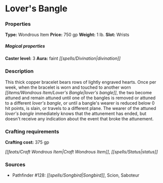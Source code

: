 ﻿---
Title: "Lover's Bangle"
Type: "Wondrous Item"
Price: "750 gp"
Weight: "1 lb."
Slot: "Wrists"
Caster level: "3"
Aura: "faint divination"
Description: |
  "This thick copper bracelet bears rows of lightly engraved hearts. Once per week, when the bracelet is worn and touched to another worn _lover's bangle_, the two become attuned and remain attuned until one of the bangles is removed or attuned to a different _lover's bangle_, or until a bangle's wearer is reduced below 0 hit points, is slain, or travels to a different plane. The wearer of the attuned _lover's bangle_ immediately knows that the attunement has ended, but doesn't receive any indication about the event that broke the attunement."
Crafting cost: "375 gp"
Sources: "['Pathfinder #128: Songbird, Scion, Saboteur']"
---

# Lover's Bangle

### Properties

**Type:** Wondrous Item **Price:** 750 gp **Weight:** 1 lb. **Slot:** Wrists

##### Magical properties

**Caster level:** 3 **Aura:** faint _[[spells/Divination|divination]]_

### Description

This thick copper bracelet bears rows of lightly engraved hearts. Once per week, when the bracelet is worn and touched to another worn _[[items/Wondrous Item/Lover's Bangle|lover's bangle]]_, the two become attuned and remain attuned until one of the bangles is removed or attuned to a different _lover's bangle_, or until a bangle's wearer is reduced below 0 hit points, is slain, or travels to a different plane. The wearer of the attuned _lover's bangle_ immediately knows that the attunement has ended, but doesn't receive any indication about the event that broke the attunement.

### Crafting requirements

**Crafting cost:** 375 gp

_[[feats/Craft Wondrous Item|Craft Wondrous Item]]_, _[[spells/Status|status]]_

### Sources

* Pathfinder #128: _[[spells/Songbird|Songbird]]_, Scion, Saboteur